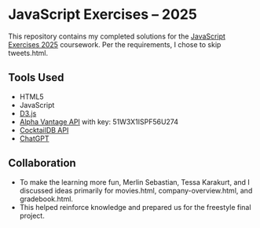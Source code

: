# JavaScript Exercises – 2025
This repository contains my completed solutions for the [JavaScript Exercises 2025](https://github.com/prof-rossetti/js-exercises-2025) coursework. Per the requirements, I chose to skip tweets.html.

## Tools Used
- HTML5
- JavaScript
- [D3.js](https://d3js.org/)
- [Alpha Vantage API](https://www.alphavantage.co/documentation/) with key: 51W3X1ISPF56U274
- [CocktailDB API](https://www.thecocktaildb.com/api.php)
- [ChatGPT](https://chatgpt.com/)

## Collaboration
- To make the learning more fun, Merlin Sebastian, Tessa Karakurt, and I discussed ideas primarily for movies.html, company-overview.html, and gradebook.html.
- This helped reinforce knowledge and prepared us for the freestyle final project.